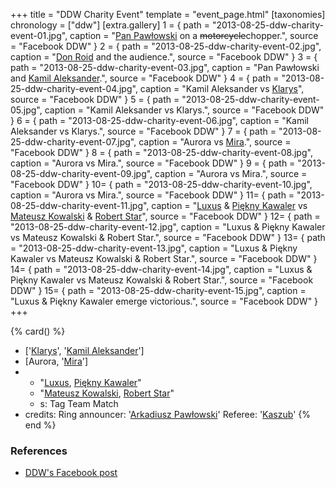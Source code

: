 +++
title = "DDW Charity Event"
template = "event_page.html"
[taxonomies]
chronology = ["ddw"]
[extra.gallery]
1 = { path = "2013-08-25-ddw-charity-event-01.jpg", caption = "[Pan Pawłowski](@/w/pan-pawlowski.md) on a ~~motorcycle~~chopper.", source = "Facebook DDW" }
2 = { path = "2013-08-25-ddw-charity-event-02.jpg", caption = "[Don Roid](@/w/don-roid.md) and the audience.", source = "Facebook DDW" }
3 = { path = "2013-08-25-ddw-charity-event-03.jpg", caption = "Pan Pawłowski and [Kamil Aleksander](@/w/kamil-aleksander.md).", source = "Facebook DDW" }
4 = { path = "2013-08-25-ddw-charity-event-04.jpg", caption = "Kamil Aleksander vs [Klarys](@/w/klarys.md)", source = "Facebook DDW" }
5 = { path = "2013-08-25-ddw-charity-event-05.jpg", caption = "Kamil Aleksander vs Klarys.", source = "Facebook DDW" }
6 = { path = "2013-08-25-ddw-charity-event-06.jpg", caption = "Kamil Aleksander vs Klarys.", source = "Facebook DDW" }
7 = { path = "2013-08-25-ddw-charity-event-07.jpg", caption = "Aurora vs [Mira](@/w/mira.md).", source = "Facebook DDW" }
8 = { path = "2013-08-25-ddw-charity-event-08.jpg", caption = "Aurora vs Mira.", source = "Facebook DDW" }
9 = { path = "2013-08-25-ddw-charity-event-09.jpg", caption = "Aurora vs Mira.", source = "Facebook DDW" }
10= { path = "2013-08-25-ddw-charity-event-10.jpg", caption = "Aurora vs Mira.", source = "Facebook DDW" }
11= { path = "2013-08-25-ddw-charity-event-11.jpg", caption = "[Luxus](@/w/luxus.md) & [Piękny Kawaler](@/w/piekny-kawaler.md) vs [Mateusz Kowalski](@/w/mateusz-kowalski.md) & [Robert Star](@/w/robert-star.md)", source = "Facebook DDW" }
12= { path = "2013-08-25-ddw-charity-event-12.jpg", caption = "Luxus & Piękny Kawaler vs Mateusz Kowalski & Robert Star.", source = "Facebook DDW" }
13= { path = "2013-08-25-ddw-charity-event-13.jpg", caption = "Luxus & Piękny Kawaler vs Mateusz Kowalski & Robert Star.", source = "Facebook DDW" }
14= { path = "2013-08-25-ddw-charity-event-14.jpg", caption = "Luxus & Piękny Kawaler vs Mateusz Kowalski & Robert Star.", source = "Facebook DDW" }
15= { path = "2013-08-25-ddw-charity-event-15.jpg", caption = "Luxus & Piękny Kawaler emerge victorious.", source = "Facebook DDW" }
+++

{% card() %}
- ['[Klarys](@/w/klarys.md)', '[Kamil Aleksander](@/w/kamil-aleksander.md)']
- [Aurora, '[Mira](@/w/mira.md)']
- - "[Luxus](@/w/luxus.md), [Piękny Kawaler](@/w/piekny-kawaler.md)"
  - "[Mateusz Kowalski](@/w/mateusz-kowalski.md), [Robert Star](@/w/robert-star.md)"
  - s: Tag Team Match
- credits:
    Ring announcer: '[Arkadiusz Pawłowski](@/w/pan-pawlowski.md)'
    Referee: '[Kaszub](@/w/kaszub.md)'
{% end %}

### References

* [DDW's Facebook post](https://www.facebook.com/DoOrDieWrestling/posts/pfbid02vLzgMQrWFzdRQY9hGL1ysh71w69QSCwZAqU6ZYr9u6ZmPdkPeyJCvUXZ48mVAK9Bl)
